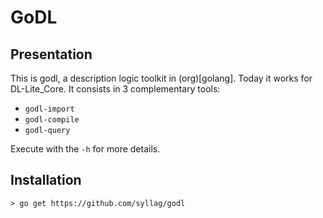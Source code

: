 # GoDL

## Presentation
This is godl, a description logic toolkit in (org)[golang].
Today it works for DL-Lite_Core. It consists in 3 complementary tools:
* `godl-import`
* `godl-compile`
* `godl-query`

Execute with the `-h` for more details.

## Installation
	> go get https://github.com/syllag/godl
